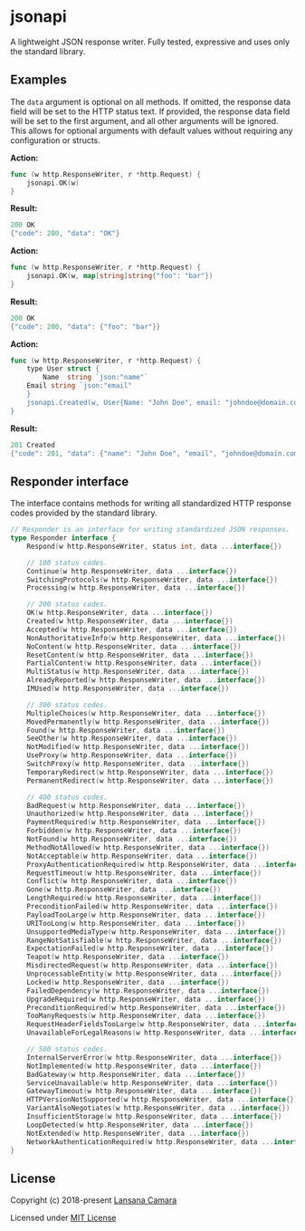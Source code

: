 # jsonapi
A lightweight JSON response writer. Fully tested, expressive and uses only the standard library.

## Examples

The `data` argument is optional on all methods. If omitted, the response data field will be set to the HTTP status text. If provided, the response data field will be set to the first argument, and all other arguments will be ignored. This allows for optional arguments with default values without requiring any configuration or structs.

**Action:**

```go
func (w http.ResponseWriter, r *http.Request) {
    jsonapi.OK(w)
}
```

**Result:**

```go
200 OK
{"code": 200, "data": "OK"}
```

**Action:**

```go
func (w http.ResponseWriter, r *http.Request) {
    jsonapi.OK(w, map[string]string{"foo": "bar"})
}
```

**Result:**

```go
200 OK
{"code": 200, "data": {"foo": "bar"}}
```

**Action:**

```go
func (w http.ResponseWriter, r *http.Request) {
    type User struct {
        Name  string `json:"name"`
	Email string `json:"email"
    }
    jsonapi.Created(w, User{Name: "John Doe", email: "johndoe@domain.com")
}
```

**Result:**

```go
201 Created
{"code": 201, "data": {"name": "John Doe", "email", "johndoe@domain.com"}}
```

## Responder interface 

The interface contains methods for writing all standardized HTTP response codes provided by the standard library.

```go
// Responder is an interface for writing standardized JSON responses.
type Responder interface {
	Respond(w http.ResponseWriter, status int, data ...interface{})

	// 100 status codes.
	Continue(w http.ResponseWriter, data ...interface{})
	SwitchingProtocols(w http.ResponseWriter, data ...interface{})
	Processing(w http.ResponseWriter, data ...interface{})

	// 200 status codes.
	OK(w http.ResponseWriter, data ...interface{})
	Created(w http.ResponseWriter, data ...interface{})
	Accepted(w http.ResponseWriter, data ...interface{})
	NonAuthoritativeInfo(w http.ResponseWriter, data ...interface{})
	NoContent(w http.ResponseWriter, data ...interface{})
	ResetContent(w http.ResponseWriter, data ...interface{})
	PartialContent(w http.ResponseWriter, data ...interface{})
	MultiStatus(w http.ResponseWriter, data ...interface{})
	AlreadyReported(w http.ResponseWriter, data ...interface{})
	IMUsed(w http.ResponseWriter, data ...interface{})

	// 300 status codes.
	MultipleChoices(w http.ResponseWriter, data ...interface{})
	MovedPermanently(w http.ResponseWriter, data ...interface{})
	Found(w http.ResponseWriter, data ...interface{})
	SeeOther(w http.ResponseWriter, data ...interface{})
	NotModified(w http.ResponseWriter, data ...interface{})
	UseProxy(w http.ResponseWriter, data ...interface{})
	SwitchProxy(w http.ResponseWriter, data ...interface{})
	TemporaryRedirect(w http.ResponseWriter, data ...interface{})
	PermanentRedirect(w http.ResponseWriter, data ...interface{})

	// 400 status codes.
	BadRequest(w http.ResponseWriter, data ...interface{})
	Unauthorized(w http.ResponseWriter, data ...interface{})
	PaymentRequired(w http.ResponseWriter, data ...interface{})
	Forbidden(w http.ResponseWriter, data ...interface{})
	NotFound(w http.ResponseWriter, data ...interface{})
	MethodNotAllowed(w http.ResponseWriter, data ...interface{})
	NotAcceptable(w http.ResponseWriter, data ...interface{})
	ProxyAuthenticationRequired(w http.ResponseWriter, data ...interface{})
	RequestTimeout(w http.ResponseWriter, data ...interface{})
	Conflict(w http.ResponseWriter, data ...interface{})
	Gone(w http.ResponseWriter, data ...interface{})
	LengthRequired(w http.ResponseWriter, data ...interface{})
	PreconditionFailed(w http.ResponseWriter, data ...interface{})
	PayloadTooLarge(w http.ResponseWriter, data ...interface{})
	URITooLong(w http.ResponseWriter, data ...interface{})
	UnsupportedMediaType(w http.ResponseWriter, data ...interface{})
	RangeNotSatisfiable(w http.ResponseWriter, data ...interface{})
	ExpectationFailed(w http.ResponseWriter, data ...interface{})
	Teapot(w http.ResponseWriter, data ...interface{})
	MisdirectedRequest(w http.ResponseWriter, data ...interface{})
	UnprocessableEntity(w http.ResponseWriter, data ...interface{})
	Locked(w http.ResponseWriter, data ...interface{})
	FailedDependency(w http.ResponseWriter, data ...interface{})
	UpgradeRequired(w http.ResponseWriter, data ...interface{})
	PreconditionRequired(w http.ResponseWriter, data ...interface{})
	TooManyRequests(w http.ResponseWriter, data ...interface{})
	RequestHeaderFieldsTooLarge(w http.ResponseWriter, data ...interface{})
	UnavailableForLegalReasons(w http.ResponseWriter, data ...interface{})

	// 500 status codes.
	InternalServerError(w http.ResponseWriter, data ...interface{})
	NotImplemented(w http.ResponseWriter, data ...interface{})
	BadGateway(w http.ResponseWriter, data ...interface{})
	ServiceUnavailable(w http.ResponseWriter, data ...interface{})
	GatewayTimeout(w http.ResponseWriter, data ...interface{})
	HTTPVersionNotSupported(w http.ResponseWriter, data ...interface{})
	VariantAlsoNegotiates(w http.ResponseWriter, data ...interface{})
	InsufficientStorage(w http.ResponseWriter, data ...interface{})
	LoopDetected(w http.ResponseWriter, data ...interface{})
	NotExtended(w http.ResponseWriter, data ...interface{})
	NetworkAuthenticationRequired(w http.ResponseWriter, data ...interface{})
}
```

## License

Copyright (c) 2018-present [Lansana Camara](https://github.com/lansana)

Licensed under [MIT License](./LICENSE)
